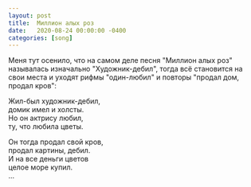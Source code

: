 ```yaml
---
layout: post
title:  Миллион алых роз
date:   2020-08-24 00:00:00 -0400
categories: [song]
---
```


Меня тут осенило, что на самом деле песня "Миллион алых роз" называлась изначально "Художник-дебил", тогда всё становится на свои места и уходят рифмы "один-любил" и повторы "продал дом, продал кров":

Жил-был художник-дебил,<br>
домик имел и холсты.<br>
Но он актрису любил,<br>
ту, что любила цветы.<br>

Он тогда продал свой кров,<br>
продал картины, дебил.<br>
И на все деньги цветов<br>
целое море купил.<br>
...
